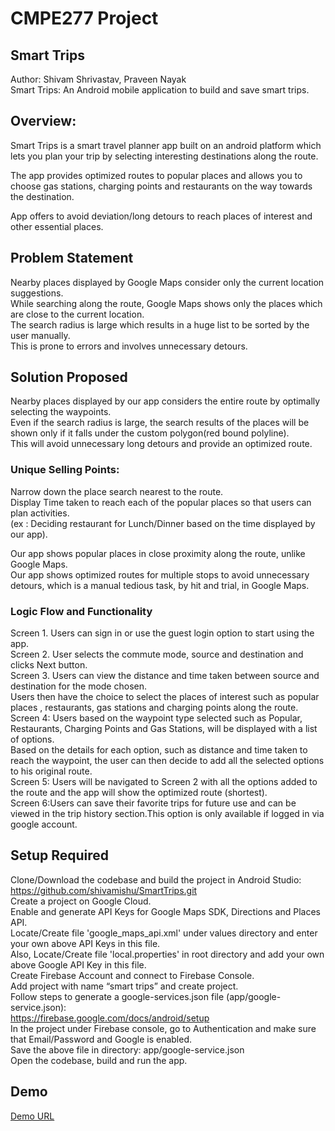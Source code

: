 # CMPE277 Project
## Smart Trips
 
Author: Shivam Shrivastav, Praveen Nayak  
Smart Trips: An Android mobile application to build and save smart trips.

## Overview:
Smart Trips is a smart travel planner app built on an android platform which lets you plan your trip by selecting interesting destinations along the route.  

The app provides optimized routes to popular places  and allows you to choose gas stations, charging points and restaurants on the way towards the destination.  

App offers to avoid deviation/long detours to reach places of interest and other essential places.  

## Problem Statement
Nearby places displayed by Google Maps consider only the current location suggestions.  
While searching along the route,  Google Maps shows only the places which are close to the current location.  
The search radius is large which results in a huge list to be sorted by the user manually.  
This is prone to errors and involves unnecessary detours.  

## Solution Proposed
Nearby places displayed by our app considers the entire route by optimally selecting the waypoints.  
Even if the search radius is large, the search results of the places will be shown only if it falls under the custom polygon(red bound polyline).  
This will avoid unnecessary long detours and provide an optimized route.   

### Unique Selling Points:

Narrow down the place search nearest to the route.  
Display Time taken to reach each of the popular places so that users can plan activities.	  
(ex : Deciding restaurant for Lunch/Dinner based on the time displayed by our app). 

Our app shows popular places in close proximity along the route, unlike Google Maps.  
Our app shows optimized routes for multiple stops to avoid unnecessary detours, which is a manual tedious task, by hit and trial, in Google Maps.  

### Logic Flow and Functionality

Screen 1. Users can sign in or use the guest login option to start using the app.  
Screen 2. User selects the commute mode, source and destination and clicks Next button.  
Screen 3. Users can view the distance and time taken between source and destination for the mode chosen.  
	Users then have the choice to select the places of interest such as popular places , restaurants, gas stations and charging points along the route.  
Screen 4: Users based on the waypoint type selected such as Popular, Restaurants, Charging Points and Gas Stations, will be displayed with a list of options.  
Based on the details for each option, such as distance and time taken to reach the waypoint, the user can then decide to add all the selected options to his original route.  
Screen 5: Users will be navigated to Screen 2 with all the options added to the route and the app will show the optimized route (shortest).  
Screen 6:Users can save their favorite trips for future use and can be viewed in the trip history section.This option is only available if logged in via google account.  


## Setup Required
Clone/Download the codebase and build the project in Android Studio:  
https://github.com/shivamishu/SmartTrips.git  
Create a project on Google Cloud.  
Enable and generate API Keys for Google Maps SDK, Directions and Places API.  
Locate/Create file 'google_maps_api.xml' under values directory and enter your own above API Keys in this file.  
Also, Locate/Create file 'local.properties' in root directory and add your own above Google API Key in this file.  
Create Firebase Account and connect to Firebase Console.  
Add project with name “smart trips” and create project.  
Follow steps to generate a google-services.json file (app/google-service.json):   
https://firebase.google.com/docs/android/setup  
In the project under Firebase console, go to Authentication and make sure that Email/Password and Google is enabled.  
Save the above file in directory: app/google-service.json  
Open the codebase, build and run the app.  


## Demo
[Demo URL](https://drive.google.com/file/d/1EMNWDa_UVcH9VySVWNya_wVXKE0JKYlV/view?usp=sharing)
